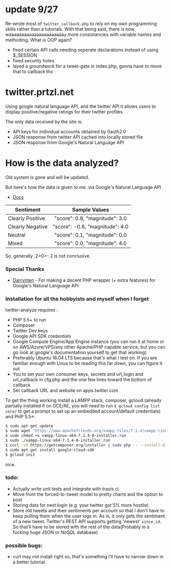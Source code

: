 
# update 9/27

Re-wrote most of `twitter_callback.php` to rely on my own programming skills rather than a tutorials. With that being said, there is now waaaaaaaaaaaaaaaaaaaaaay more consistancies with variable names and methoding. What is OOP again?

 - fixed certain API calls needing seperate declarations instead of using $_SESSION
 - fixed security holes
 - layed a groundwork for a tweet-gate in index.php, gonna have to move that to callback tho

# twitter.prtzl.net

Using google natural language API, and the twitter API it allows users to display positive/negative ratings for their twitter profiles

The only data received by the site is:

  - API keys for individual accounts obtained by 0auth2.0
  - JSON response from twitter API cached into locally stored file
  - JSON response from Google's Natural Language API
  
# How is the data analyzed?
Old system is gone and will be updated.

But here's how the data is given to me.
via Google's Natural Language API
* [Docs](https://cloud.google.com/natural-language/docs/basics)

| Sentiment        | Sample Values           
| ------------- |:-------------: 
| Clearly Positive   | "score": 0.8, "magnitude": 3.0
| Clearly Negative     | "score": -0.6, "magnitude": 4.0      
| Neutral | 	"score": 0.1, "magnitude": 0.0   
| Mixed | 	"score": 0.0, "magnitude": 4.0 

So, generally .2>0>-.2 is not conclusive.

### Special Thanks
* [Darrynten](https://github.com/darrynten/google-natural-language-php) - For making a decent PHP wrapper (+ extra features) for Google's Natural Language API

### Installation for all the hobbyists and myself when I forget

twitter-analyze requires :
- PHP 5.5+ to run
- Composer
- Twitter Dev keys
- Google API SDK credentials 
- Google Compute Engine/App Engine instance (you can run it at home or on AWS/Azure/VPS/any other Apache/PHP capable service, but you can go look at google's documentation yourself to get that working)
- Preferably Ubuntu 16.04 LTS because that's what I test on. If you are familiar enough with Linux to be reading this far down, you can figure it out
- You to set your own consumer keys, secrets and url_login and url_callback in cfg.php and the one few lines toward the bottom of callback
- Set callback URL and website on apps.twitter.com

To get the thing working install a LAMPP stack, composer, gcloud (already partially installed if on GCE/AE, you will need to run `$ gcloud config list core/` to get a prompt to set up an embedded account/default credentials) and PHP 5.5+:

```sh
$ sudo apt-get update
$ sudo wget "https://www.apachefriends.org/xampp-files/7.1.4/xampp-linux-x64-7.1.4-0-installer.run"
$ sudo chmod +x xampp-linux-x64-7.1.4-0-installer.run 
$ sudo ./xampp-linux-x64-7.1.4-0-installer.run 
$ curl -sS https://getcomposer.org/installer | sudo php -- --install-dir=/usr/local/bin --filename=composer
$ sudo apt-get install google-cloud-sdk
$ gcloud init
```
 nice.

### todo:
- Actually write unit tests and integrate with travis ci
- Move from the forced-to-tweet model to pretty charts and the option to post
- Storing data for next login (e.g. your twitter got 5% more hostile)
- Store old tweets and their sentiments per account so that I don't have to keep pulling them when the user logs in. As in, it only gets the sentiment of a new tweet. Twitter's REST API supports getting 'newest' `since_id`. So that'll have to be stored with the rest of the data(Probably in a fucking huge JSON or NoSQL database)
### possible bugs:
- curl may not install right so, that's something i'll have to narrow down in a better tutorial

